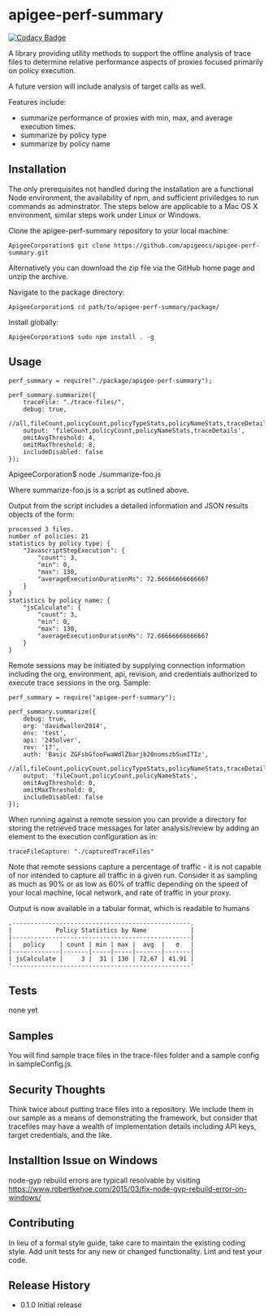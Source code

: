 apigee-perf-summary
===================

[![Codacy Badge](https://api.codacy.com/project/badge/Grade/7aa88006f019454c84eec8b85d06a92e)](https://www.codacy.com/app/dallen/apigee-perf-summary?utm_source=github.com&amp;utm_medium=referral&amp;utm_content=apigeecs/apigee-perf-summary&amp;utm_campaign=Badge_Grade)

A  library providing utility methods to support the offline analysis of trace files to determine relative performance aspects of proxies focused primarily on policy execution.

A future version will include analysis of target calls as well.

Features include:
* summarize performance of proxies with min, max, and average execution times.
* summarize by policy type
* summarize by policy name


## Installation

The only prerequisites not handled during the installation are a functional Node environment, the availability of npm, and sufficient priviledges to run commands as adminstrator. The steps below are applicable to a Mac OS X environment, similar steps work under Linux or Windows. 
	
Clone the apigee-perf-summary repository to your local machine:

	ApigeeCorporation$ git clone https://github.com/apigeecs/apigee-perf-summary.git

Alternatively you can download the zip file via the GitHub home page and unzip the archive.

Navigate to the package directory:

	ApigeeCorporation$ cd path/to/apigee-perf-summary/package/

Install globally:

	ApigeeCorporation$ sudo npm install . -g

## Usage

	perf_summary = require("./package/apigee-perf-summary");
 
	perf_summary.summarize({
	    traceFile: "./trace-files/",
	    debug: true,
	    //all,fileCount,policyCount,policyTypeStats,policyNameStats,traceDetails
	    output: 'fileCount,policyCount,policyNameStats,traceDetails',
	    omitAvgThreshold: 4,
	    omitMaxThreshold: 8,
	    includeDisabled: false
	});

ApigeeCorporation$ node ./summarize-foo.js

Where summarize-foo.js is a script as outlined above.

Output from the script includes a detailed information and JSON results objects of the form:

	processed 3 files.
	number of policies: 21
	statistics by policy type: {
	    "JavascriptStepExecution": {
	        "count": 3,
	        "min": 0,
	        "max": 130,
	        "averageExecutionDurationMs": 72.66666666666667
	    }
	}
	statistics by policy name: {
	    "jsCalculate": {
	        "count": 3,
	        "min": 0,
	        "max": 130,
	        "averageExecutionDurationMs": 72.66666666666667
	    }
	}

Remote sessions may be initiated by supplying connection information including the org, environment, api, revision, and credentials authorized to execute trace sessions in the org. Sample:

	perf_summary = require("apigee-perf-summary");

	perf_summary.summarize({
	    debug: true,
	    org: 'davidwallen2014',
	    env: 'test',
	    api: '24Solver',
	    rev: '17',
	    auth: 'Basic ZGFsbGfooFwaWdlZbarjb20nomszbSumITIz',
	    //all,fileCount,policyCount,policyTypeStats,policyNameStats,traceDetails
	    output: 'fileCount,policyCount,policyNameStats',
	    omitAvgThreshold: 0,
	    omitMaxThreshold: 0,
	    includeDisabled: false
	});

When running against a remote session you can provide a directory for storing the retrieved trace messages for later analysis/review by adding an element to the execution configuration as in:
	
	traceFileCapture: "./capturedTraceFiles"

Note that remote sessions capture a percentage of traffic - it is not capable of nor intended to capture all traffic in a given run. Consider it as sampling as much as 90% or as low as 60% of traffic depending on the speed of your local machine, local network, and rate of traffic in your proxy.


Output is now available in a tabular format, which is readable to humans

    .-------------------------------------------------.
    |            Policy Statistics by Name            |
    |-------------------------------------------------|
    |   policy    | count | min | max |  avg  |   σ   |
    |-------------|-------|-----|-----|-------|-------|
    | jsCalculate |     3 |  31 | 130 | 72.67 | 41.91 |
    '-------------------------------------------------'

## Tests

  none yet

## Samples

You will find sample trace files in the trace-files folder and a sample config in sampleConfig.js.

## Security Thoughts

Think twice about putting trace files into a repository. We include them in our sample as a means of demonstrating the framework, but consider that tracefiles may have a wealth of implementation details including API keys, target credentials, and the like. 

## Installtion Issue on Windows

node-gyp rebuild errors are typicall resolvable by visiting https://www.robertkehoe.com/2015/03/fix-node-gyp-rebuild-error-on-windows/

## Contributing

In lieu of a formal style guide, take care to maintain the existing coding style.
Add unit tests for any new or changed functionality. Lint and test your code.

## Release History

* 0.1.0 Initial release
